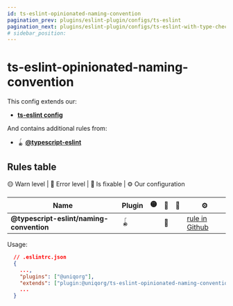```yaml
---
id: ts-eslint-opinionated-naming-convention
pagination_prev: plugins/eslint-plugin/configs/ts-eslint
pagination_next: plugins/eslint-plugin/configs/ts-eslint-with-type-checking
# sidebar_position:
---
```


# ts-eslint-opinionated-naming-convention

This config extends our:

- **[ts-eslint config](plugins/eslint-plugin/configs/ts-eslint.md)**

And contains additional rules from:

- 🪀 **[@typescript-eslint](https://typescript-eslint.io/)**

## Rules table

🟡 Warn level | 🔴 Error level | 🔧 Is fixable | ⚙️ Our configuration

| Name                                     | Plugin | 🟡  | 🔴  | 🔧  | ⚙️                                                                                                                                                  |
| ---------------------------------------- | ------ | --- | --- | --- | --------------------------------------------------------------------------------------------------------------------------------------------------- |
| **@typescript-eslint/naming-convention** | 🪀     |     | 🔴  |     | [rule in Github](https://github.com/uniqorg/eslint-plugins/blob/main/packages/eslint-plugin/src/configs/ts-eslint-opinionated-naming-convention.ts) |

Usage:

```json
  // .eslintrc.json
  {
    ...,
    "plugins": ["@uniqorg"],
    "extends": ["plugin:@uniqorg/ts-eslint-opinionated-naming-convention"],
    ...
  }
```

